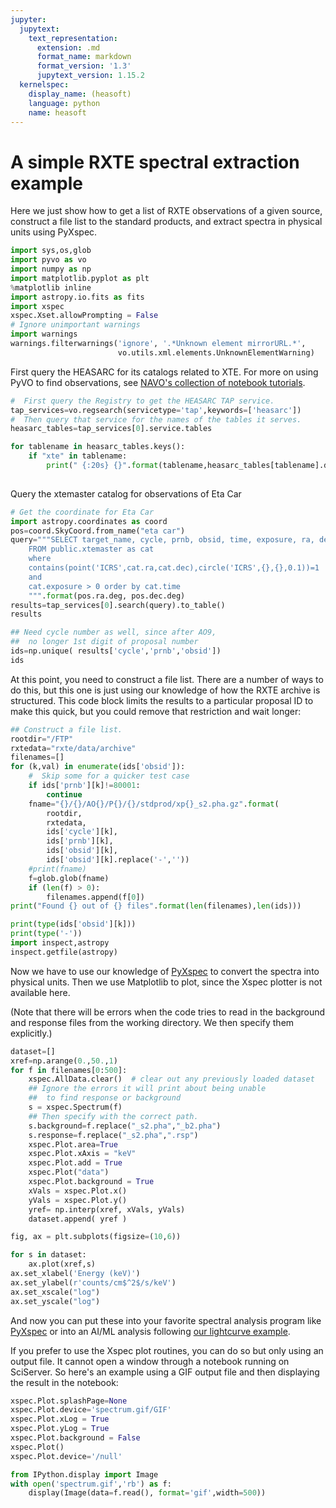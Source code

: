 ```yaml
---
jupyter:
  jupytext:
    text_representation:
      extension: .md
      format_name: markdown
      format_version: '1.3'
      jupytext_version: 1.15.2
  kernelspec:
    display_name: (heasoft)
    language: python
    name: heasoft
---
```


# A simple RXTE spectral extraction example

Here we just show how to get a list of RXTE observations of a given source, construct a file list to the standard products, and extract spectra in physical units using PyXspec.

```python
import sys,os,glob
import pyvo as vo
import numpy as np
import matplotlib.pyplot as plt
%matplotlib inline  
import astropy.io.fits as fits
import xspec
xspec.Xset.allowPrompting = False 
# Ignore unimportant warnings
import warnings
warnings.filterwarnings('ignore', '.*Unknown element mirrorURL.*', 
                        vo.utils.xml.elements.UnknownElementWarning)
```

First query the HEASARC for its catalogs related to XTE.  For more on using PyVO to find observations, see [NAVO's collection of notebook tutorials](https://nasa-navo.github.io/navo-workshop/).  

```python
#  First query the Registry to get the HEASARC TAP service.
tap_services=vo.regsearch(servicetype='tap',keywords=['heasarc'])
#  Then query that service for the names of the tables it serves.
heasarc_tables=tap_services[0].service.tables

for tablename in heasarc_tables.keys():
    if "xte" in tablename:  
        print(" {:20s} {}".format(tablename,heasarc_tables[tablename].description))
 
```

Query the xtemaster catalog for observations of Eta Car

```python
# Get the coordinate for Eta Car
import astropy.coordinates as coord
pos=coord.SkyCoord.from_name("eta car")
query="""SELECT target_name, cycle, prnb, obsid, time, exposure, ra, dec 
    FROM public.xtemaster as cat 
    where 
    contains(point('ICRS',cat.ra,cat.dec),circle('ICRS',{},{},0.1))=1 
    and 
    cat.exposure > 0 order by cat.time
    """.format(pos.ra.deg, pos.dec.deg)
results=tap_services[0].search(query).to_table()
results
```

```python
## Need cycle number as well, since after AO9, 
##  no longer 1st digit of proposal number
ids=np.unique( results['cycle','prnb','obsid'])
ids
```

At this point, you need to construct a file list.  There are a number of ways to do this, but this one is just using our knowledge of how the RXTE archive is structured.  This code block limits the results to a particular proposal ID to make this quick, but you could remove that restriction and wait longer:

```python
## Construct a file list.
rootdir="/FTP"
rxtedata="rxte/data/archive"
filenames=[]
for (k,val) in enumerate(ids['obsid']):
    #  Skip some for a quicker test case
    if ids['prnb'][k]!=80001:
        continue
    fname="{}/{}/AO{}/P{}/{}/stdprod/xp{}_s2.pha.gz".format(
        rootdir,
        rxtedata,
        ids['cycle'][k],
        ids['prnb'][k],
        ids['obsid'][k],
        ids['obsid'][k].replace('-',''))
    #print(fname)
    f=glob.glob(fname)
    if (len(f) > 0):
        filenames.append(f[0])
print("Found {} out of {} files".format(len(filenames),len(ids)))
```

```python
print(type(ids['obsid'][k]))
print(type('-'))
import inspect,astropy
inspect.getfile(astropy)
```

Now we have to use our knowledge of [PyXspec](https://heasarc.gsfc.nasa.gov/xanadu/xspec/python/html/quick.html) to convert the spectra into physical units.  Then we use Matplotlib to plot, since the Xspec plotter is not available here.  

(Note that there will be errors when the code tries to read in the background and response files from the working directory.  We then specify them explicitly.)  

```python
dataset=[]
xref=np.arange(0.,50.,1)
for f in filenames[0:500]:
    xspec.AllData.clear()  # clear out any previously loaded dataset
    ## Ignore the errors it will print about being unable
    ##  to find response or background
    s = xspec.Spectrum(f)
    ## Then specify with the correct path.  
    s.background=f.replace("_s2.pha","_b2.pha")
    s.response=f.replace("_s2.pha",".rsp")
    xspec.Plot.area=True
    xspec.Plot.xAxis = "keV"
    xspec.Plot.add = True
    xspec.Plot("data")
    xspec.Plot.background = True
    xVals = xspec.Plot.x()
    yVals = xspec.Plot.y()
    yref= np.interp(xref, xVals, yVals) 
    dataset.append( yref )

```

```python
fig, ax = plt.subplots(figsize=(10,6))

for s in dataset:
    ax.plot(xref,s)
ax.set_xlabel('Energy (keV)')
ax.set_ylabel(r'counts/cm$^2$/s/keV')
ax.set_xscale("log")
ax.set_yscale("log")
```

And now you can put these into your favorite spectral analysis program like [PyXspec](https://heasarc.gsfc.nasa.gov/xanadu/xspec/python/html/quick.html) or into an AI/ML analysis following [our lightcurve example](rxte_example_lightcurves.ipynb).

If you prefer to use the Xspec plot routines, you can do so but only using an output file.  It cannot open a window through a notebook running on SciServer.  So here's an example using a GIF output file and then displaying the result in the notebook:

```python
xspec.Plot.splashPage=None
xspec.Plot.device='spectrum.gif/GIF'
xspec.Plot.xLog = True
xspec.Plot.yLog = True
xspec.Plot.background = False
xspec.Plot()
xspec.Plot.device='/null'
```

```python
from IPython.display import Image
with open('spectrum.gif','rb') as f:
    display(Image(data=f.read(), format='gif',width=500))
```

```python

```
